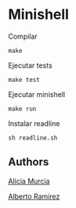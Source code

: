 # Minishell

Compilar
```shell
make
```
Ejecutar tests
```shell
make test
```
Ejecutar minishell
```shell
make run
```
Instalar readline
```shell
sh readline.sh
```

## Authors
[Alicia Murcia](https://github.com/aliciamurma)

[Alberto Ramirez](https://github.com/arsalas)